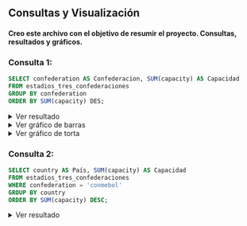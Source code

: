 ## Consultas y Visualización

#### Creo este archivo con el objetivo de resumir el proyecto. Consultas, resultados y gráficos.


### Consulta 1:

```sql
SELECT confederation AS Confederacion, SUM(capacity) AS Capacidad
FROM estadios_tres_confederaciones 
GROUP BY confederation 
ORDER BY SUM(capacity) DES;
```

<details>
<summary>Ver resultado</summary>

|Confederacion|Capacidad|
|-------------|-------------|
|UEFA         |20,158,727   |
|CONCACAF     |9,001,050    |
|CONMEBOL     |4,223,002    |

</details>

<details>
<summary>Ver gráfico de barras</summary>

![grafico_barras_1](https://github.com/guilleldas/Proyecto_Visualizacion_Python/assets/145810000/48c927f7-7549-4d80-af0e-73a68bfd6b29)

</details>

<details>
<summary>Ver gráfico de torta</summary>

![pie_chart_1](https://github.com/guilleldas/Proyecto_Visualizacion_Python/assets/145810000/6d488691-3202-4770-ae5c-ab6d6d2633a0)

</details>

### Consulta 2:

```sql
SELECT country AS País, SUM(capacity) AS Capacidad 
FROM estadios_tres_confederaciones 
WHERE confederation = 'conmebol' 
GROUP BY country 
ORDER BY SUM(capacity) DESC;
```

<details>
<summary>Ver resultado</summary>

|País     |Capacidad|
|---------|---------|
|Brazil   |1,614,462|
|Argentina|746,576  |
|Chile    |401,683  |
|Venezuela|361,597  |
|Colombia |286,529  |
|Peru     |216,661  |
|Paraguay |187,000  |
|Ecuador  |180,754  |
|Uruguay  |137,740  |
|Bolivia  |90,000   |

</details>

